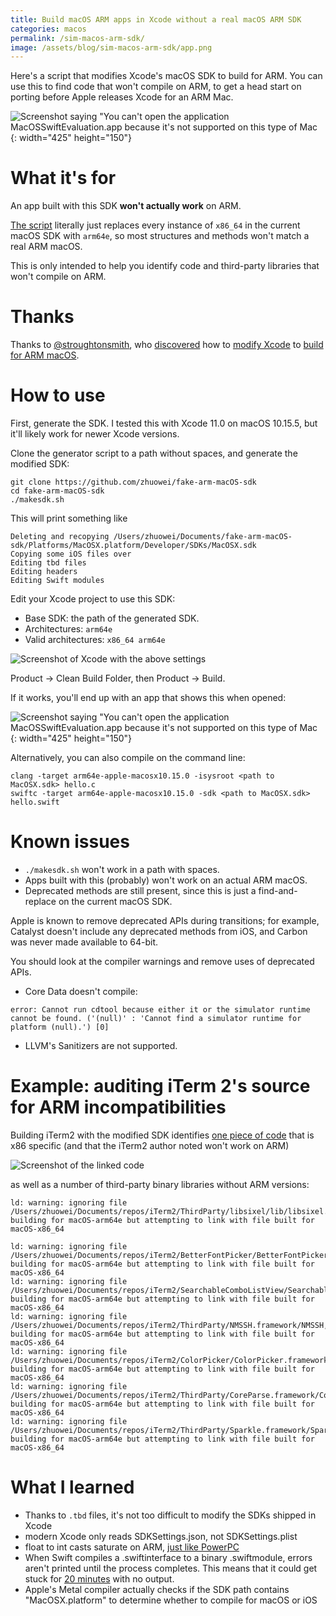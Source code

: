 ```yaml
---
title: Build macOS ARM apps in Xcode without a real macOS ARM SDK
categories: macos
permalink: /sim-macos-arm-sdk/
image: /assets/blog/sim-macos-arm-sdk/app.png
---
```

Here's a script that modifies Xcode's macOS SDK to build for ARM. You can use this to find code that won't compile on ARM, to get a head start on porting before Apple releases Xcode for an ARM Mac.

![Screenshot saying "You can't open the application MacOSSwiftEvaluation.app because it's not supported on this type of Mac](/assets/blog/sim-macos-arm-sdk/arm64eapp.png){: width="425" height="150"}

# What it's for

An app built with this SDK **won't actually work** on ARM.

[The script](https://github.com/zhuowei/fake-arm-macOS-sdk) literally just replaces every instance of `x86_64` in the current macOS SDK with `arm64e`, so most structures and methods won't match a real ARM macOS.

This is only intended to help you identify code and third-party libraries that won't compile on ARM.

# Thanks

Thanks to [@stroughtonsmith](https://twitter.com/stroughtonsmith), who [discovered](https://twitter.com/stroughtonsmith/status/807664599260688384) how to [modify Xcode](https://twitter.com/stroughtonsmith/status/1232104689069674496) to [build for ARM macOS](https://twitter.com/stroughtonsmith/status/1270902332373585922).

# How to use

First, generate the SDK. I tested this with Xcode 11.0 on macOS 10.15.5, but it'll likely work for newer Xcode versions.

Clone the generator script to a path without spaces, and generate the modified SDK:

```
git clone https://github.com/zhuowei/fake-arm-macOS-sdk
cd fake-arm-macOS-sdk
./makesdk.sh
```

This will print something like

```
Deleting and recopying /Users/zhuowei/Documents/fake-arm-macOS-sdk/Platforms/MacOSX.platform/Developer/SDKs/MacOSX.sdk
Copying some iOS files over
Editing tbd files
Editing headers
Editing Swift modules
```

Edit your Xcode project to use this SDK:

- Base SDK: the path of the generated SDK.
- Architectures: `arm64e`
- Valid architectures: `x86_64 arm64e`

![Screenshot of Xcode with the above settings](/assets/blog/sim-macos-arm-sdk/xcodeproject.png)

Product -> Clean Build Folder, then Product -> Build.

If it works, you'll end up with an app that shows this when opened:

![Screenshot saying "You can't open the application MacOSSwiftEvaluation.app because it's not supported on this type of Mac](/assets/blog/sim-macos-arm-sdk/arm64eapp.png){: width="425" height="150"}

Alternatively, you can also compile on the command line:

```
clang -target arm64e-apple-macosx10.15.0 -isysroot <path to MacOSX.sdk> hello.c
swiftc -target arm64e-apple-macosx10.15.0 -sdk <path to MacOSX.sdk> hello.swift
```

# Known issues

- `./makesdk.sh` won't work in a path with spaces.
- Apps built with this (probably) won't work on an actual ARM macOS.
- Deprecated methods are still present, since this is just a find-and-replace on the current macOS SDK.

Apple is known to remove deprecated APIs during transitions; for example, Catalyst doesn't include any deprecated methods from iOS, and Carbon was never made available to 64-bit.

You should look at the compiler warnings and remove uses of deprecated APIs.

- Core Data doesn't compile:

```
error: Cannot run cdtool because either it or the simulator runtime cannot be found. ('(null)' : 'Cannot find a simulator runtime for platform (null).') [0]
```
- LLVM's Sanitizers are not supported.

# Example: auditing iTerm 2's source for ARM incompatibilities

Building iTerm2 with the modified SDK identifies [one piece of code](https://github.com/gnachman/iTerm2/blob/72e74adcab00c3395cd65f6601146bf06197972b/sources/iTermBacktrace.mm#L115) that is x86 specific (and that the iTerm2 author noted won't work on ARM)

![Screenshot of the linked code](/assets/blog/sim-macos-arm-sdk/iterm2havefun.png)

as well as a number of third-party binary libraries without ARM versions:

```
ld: warning: ignoring file /Users/zhuowei/Documents/repos/iTerm2/ThirdParty/libsixel/lib/libsixel.a, building for macOS-arm64e but attempting to link with file built for macOS-x86_64
```

```
ld: warning: ignoring file /Users/zhuowei/Documents/repos/iTerm2/BetterFontPicker/BetterFontPicker.framework/BetterFontPicker, building for macOS-arm64e but attempting to link with file built for macOS-x86_64
ld: warning: ignoring file /Users/zhuowei/Documents/repos/iTerm2/SearchableComboListView/SearchableComboListView.framework/SearchableComboListView, building for macOS-arm64e but attempting to link with file built for macOS-x86_64
ld: warning: ignoring file /Users/zhuowei/Documents/repos/iTerm2/ThirdParty/NMSSH.framework/NMSSH, building for macOS-arm64e but attempting to link with file built for macOS-x86_64
ld: warning: ignoring file /Users/zhuowei/Documents/repos/iTerm2/ColorPicker/ColorPicker.framework/ColorPicker, building for macOS-arm64e but attempting to link with file built for macOS-x86_64
ld: warning: ignoring file /Users/zhuowei/Documents/repos/iTerm2/ThirdParty/CoreParse.framework/CoreParse, building for macOS-arm64e but attempting to link with file built for macOS-x86_64
ld: warning: ignoring file /Users/zhuowei/Documents/repos/iTerm2/ThirdParty/Sparkle.framework/Sparkle, building for macOS-arm64e but attempting to link with file built for macOS-x86_64
```

# What I learned

- Thanks to `.tbd` files, it's not too difficult to modify the SDKs shipped in Xcode
- modern Xcode only reads SDKSettings.json, not SDKSettings.plist
- float to int casts saturate on ARM, [just like PowerPC](https://twitter.com/zhuowei/status/1270878992007155718)
- When Swift compiles a .swiftinterface to a binary .swiftmodule, errors aren't printed until the process completes. This means that it could get stuck for [20 minutes](https://twitter.com/zhuowei/status/1270897523176214529) with no output.
- Apple's Metal compiler actually checks if the SDK path contains "MacOSX.platform" to determine whether to compile for macOS or iOS